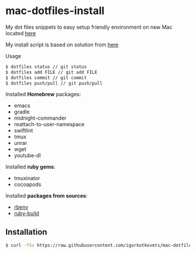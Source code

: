 # mac-dotfiles-install
My dot files snippets to easy setup friendly environment on new Mac located [here](https://github.com/igorkotkovets/mac-dotfiles.git)

My install script is based on solution from [here](https://developer.atlassian.com/blog/2016/02/best-way-to-store-dotfiles-git-bare-repo/)

Usage
```bash
$ dotfiles status // git status
$ dotfiles add FILE // git add FILE
$ dotfiles commit // git commit
$ dotfiles push/pull // git push/pull
```

Installed <b>Homebrew</b> packages:
* emacs 
* gradle
* midnight-commander
* reattach-to-user-namespace
* swiftlint
* tmux
* unrar
* wget
* youtube-dl

Installed <b>ruby gems</b>:
* tmuxinator
* cocoapods

Installed <b>packages from sources</b>:
* [rbenv](https://github.com/rbenv/rbenv)
* [ruby-build](https://github.com/rbenv/ruby-build)

## Installation 
```bash
$ curl -fSs https://raw.githubusercontent.com/igorkotkovets/mac-dotfiles/master/.bin/dotfiles-install.bash | /bin/bash
```
